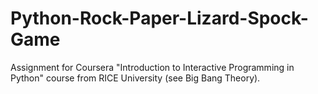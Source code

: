# Python-Rock-Paper-Lizard-Spock-Game
Assignment for Coursera "Introduction to Interactive Programming in Python" course from RICE University (see Big Bang Theory).
